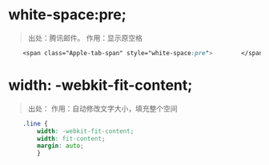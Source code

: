 # white-space:pre;

> 出处：腾讯邮件。
> 作用：显示原空格

```css
    <span class="Apple-tab-span" style="white-space:pre">        </span>
```

# width: -webkit-fit-content;

> 出处：
> 作用：自动修改文字大小，填充整个空间

```css
    .line {
        width: -webkit-fit-content;
        width: fit-content;
        margin: auto;
        }
```
